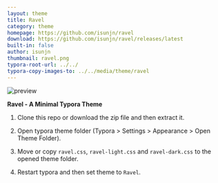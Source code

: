 ```yaml
---
layout: theme
title: Ravel
category: theme
homepage: https://github.com/isunjn/ravel
download: https://github.com/isunjn/ravel/releases/latest
built-in: false
author: isunjn
thumbnail: ravel.png
typora-root-url: ../../
typora-copy-images-to: ../../media/theme/ravel
---
```



![preview](/media/theme/ravel/2.png)

**Ravel - A Minimal Typora Theme**

1. Clone this repo or download the zip file and then extract it.

2. Open typora theme folder (Typora > Settings > Appearance > Open Theme Folder).

3. Move or copy `ravel.css`, `ravel-light.css` and `ravel-dark.css` to the opened theme folder.

4. Restart typora and then set theme to `Ravel`.
